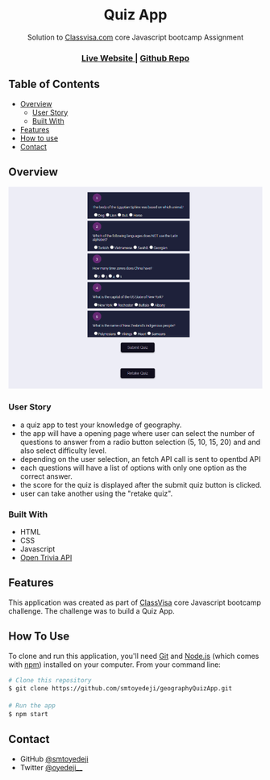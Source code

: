 <h1 align="center">Quiz App</h1>

<div align="center">
   Solution to <a href="http://classvisa.com" target="_blank">Classvisa.com</a> core Javascript bootcamp Assignment
</div>

<div align="center">
  <h3>
    <a href="https://smtoyedeji.github.io/geographyQuizApp/" target="_blank">
      Live Website
    </a>
    <span> | </span>
    <a href="https://github.com/smtoyedeji/geographyQuizApp.git">
      Github Repo
    </a>
  </h3>
</div>




<!-- TABLE OF CONTENTS -->

## Table of Contents

- [Overview](#overview)
  - [User Story](#user-story)
  - [Built With](#built-with)
- [Features](#features)
- [How to use](#how-to-use)
- [Contact](#contact)


<!-- OVERVIEW -->

## Overview

![screenshot](./screenshot.png)

### User Story

- a quiz app to test your knowledge of geography.
- the app will have a opening page where user can select the number of questions to answer from a radio button selection (5, 10, 15, 20) and and also select difficulty level.
- depending on the user selection, an fetch API call is sent to opentbd API
- each questions will have a list of options with only one option as the correct answer.
- the score for the quiz is displayed after the submit quiz button is clicked.
- user can take another using the "retake quiz".



### Built With

- HTML
- CSS
- Javascript
- [Open Trivia API](https://opentdb.com/)


## Features

This application was created as part of [ClassVisa](https://classvisa.com) core Javascript bootcamp challenge. The challenge was to build a Quiz App.

## How To Use

To clone and run this application, you'll need [Git](https://git-scm.com) and [Node.js](https://nodejs.org/en/download/) (which comes with [npm](http://npmjs.com)) installed on your computer. From your command line:

```bash
# Clone this repository
$ git clone https://github.com/smtoyedeji/geographyQuizApp.git

# Run the app
$ npm start
```


## Contact

- GitHub [@smtoyedeji](https://github.com/smtoyedeji)
- Twitter [@oyedeji__](https://twitter.com/oyedeji__)

